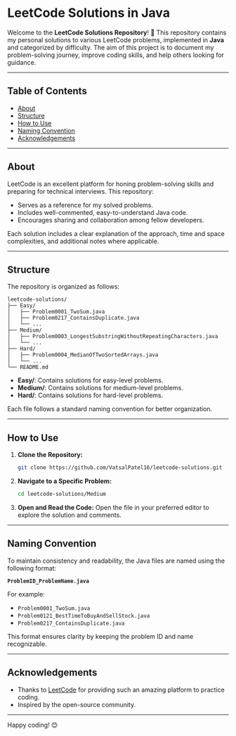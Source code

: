# LeetCode Solutions in Java

Welcome to the **LeetCode Solutions Repository**! 🚀 This repository contains my personal solutions to various LeetCode problems, implemented in **Java** and categorized by difficulty. The aim of this project is to document my problem-solving journey, improve coding skills, and help others looking for guidance.

---

## Table of Contents

- [About](#about)
- [Structure](#structure)
- [How to Use](#how-to-use)
- [Naming Convention](#naming-convention)
- [Acknowledgements](#acknowledgements)

---

## About

LeetCode is an excellent platform for honing problem-solving skills and preparing for technical interviews. This repository:

- Serves as a reference for my solved problems.
- Includes well-commented, easy-to-understand Java code.
- Encourages sharing and collaboration among fellow developers.

Each solution includes a clear explanation of the approach, time and space complexities, and additional notes where applicable.

---

## Structure

The repository is organized as follows:

```
leetcode-solutions/
├── Easy/
│   ├── Problem0001_TwoSum.java
│   ├── Problem0217_ContainsDuplicate.java
│   └── ...
├── Medium/
│   ├── Problem0003_LongestSubstringWithoutRepeatingCharacters.java
│   └── ...
├── Hard/
│   ├── Problem0004_MedianOfTwoSortedArrays.java
│   └── ...
└── README.md
```

- **Easy/**: Contains solutions for easy-level problems.
- **Medium/**: Contains solutions for medium-level problems.
- **Hard/**: Contains solutions for hard-level problems.

Each file follows a standard naming convention for better organization.

---

## How to Use

1. **Clone the Repository:**

   ```bash
   git clone https://github.com/VatsalPatel16/leetcode-solutions.git
   ```

2. **Navigate to a Specific Problem:**

   ```bash
   cd leetcode-solutions/Medium
   ```

3. **Open and Read the Code:**
   Open the file in your preferred editor to explore the solution and comments.

---

## Naming Convention

To maintain consistency and readability, the Java files are named using the following format:

**`ProblemID_ProblemName.java`**

For example:

- `Problem0001_TwoSum.java`
- `Problem0121_BestTimeToBuyAndSellStock.java`
- `Problem0217_ContainsDuplicate.java`

This format ensures clarity by keeping the problem ID and name recognizable.

---

## Acknowledgements

- Thanks to [LeetCode](https://leetcode.com/) for providing such an amazing platform to practice coding.
- Inspired by the open-source community.

---

Happy coding! 😊
